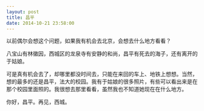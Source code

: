 ```yaml
---
layout: post
title: 昌平
date: 2014-10-21 23:58:00
---
```


<p>
以前偶尔会想这个问题，如果我有机会去北京，会想去什么地方看看？

八宝山有林徽因，西城区的龙泉寺有安静的和尚，昌平有死去的海子，还有离开的于姑娘。

可是真有机会去了，却哪里都没时间去，只能在来回的车上、地铁上想想。当然，想的最多的还是昌平，法大的校园。我有于姑娘的很多照片，有些可以看出来是在那个校园里面照的。我很想去那里看看，虽然我也不知道她现在在什么地方。

你好，昌平。再见，西城。

</p>
